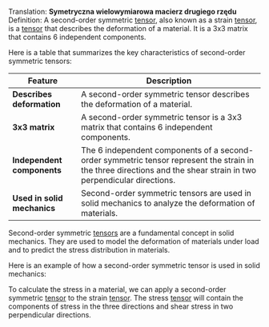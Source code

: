 Translation: **Symetryczna wielowymiarowa macierz drugiego rzędu** 
Definition: 
A second-order symmetric [tensor](Notatki/Semestr%203/Język%20angielski%20-%20C1.1/Ćwiczenia/Portfolio/The%20Elder%20Scrolls/Words/Math/Objects/tensor.md), also known as a strain [tensor](Notatki/Semestr%203/Język%20angielski%20-%20C1.1/Ćwiczenia/Portfolio/The%20Elder%20Scrolls/Words/Math/Objects/tensor.md), is a [tensor](Notatki/Semestr%203/Język%20angielski%20-%20C1.1/Ćwiczenia/Portfolio/The%20Elder%20Scrolls/Words/Math/Objects/tensor.md) that describes the deformation of a material. It is a 3x3 matrix that contains 6 independent components.

Here is a table that summarizes the key characteristics of second-order symmetric tensors:

|Feature|Description|
|---|---|
|**Describes deformation** |A second-order symmetric tensor describes the deformation of a material.|
|**3x3 matrix** |A second-order symmetric tensor is a 3x3 matrix that contains 6 independent components.|
|**Independent components** |The 6 independent components of a second-order symmetric tensor represent the strain in the three directions and the shear strain in two perpendicular directions.|
|**Used in solid mechanics** |Second-order symmetric tensors are used in solid mechanics to analyze the deformation of materials.|

Second-order symmetric [tensors](Notatki/Semestr%203/Język%20angielski%20-%20C1.1/Ćwiczenia/Portfolio/The%20Elder%20Scrolls/Words/Math/Objects/tensor.md) are a fundamental concept in solid mechanics. They are used to model the deformation of materials under load and to predict the stress distribution in materials.

Here is an example of how a second-order symmetric tensor is used in solid mechanics:

To calculate the stress in a material, we can apply a second-order symmetric [tensor](Notatki/Semestr%203/Język%20angielski%20-%20C1.1/Ćwiczenia/Portfolio/The%20Elder%20Scrolls/Words/Math/Objects/tensor.md) to the strain [tensor](Notatki/Semestr%203/Język%20angielski%20-%20C1.1/Ćwiczenia/Portfolio/The%20Elder%20Scrolls/Words/Math/Objects/tensor.md). The stress [tensor](Notatki/Semestr%203/Język%20angielski%20-%20C1.1/Ćwiczenia/Portfolio/The%20Elder%20Scrolls/Words/Math/Objects/tensor.md) will contain the components of stress in the three directions and shear stress in two perpendicular directions.